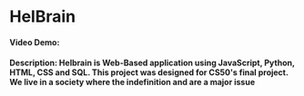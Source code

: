 # HelBrain
#### Video Demo:
#### Description: Helbrain is Web-Based application using JavaScript, Python, HTML, CSS and SQL. This project was designed for CS50's final project. We live in a society where the indefinition and  are a major issue
